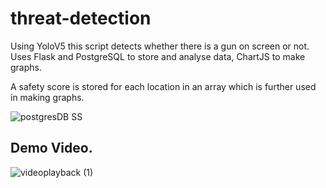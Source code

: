 # threat-detection
Using YoloV5 this script detects whether there is a gun on screen or not. Uses Flask and PostgreSQL to store and analyse data, ChartJS to make graphs.

A safety score is stored for each location in an array which is further used in making graphs.


![postgresDB SS](https://user-images.githubusercontent.com/45396488/174430278-77ba3138-c684-4608-b149-fd554bdea130.JPG)

## Demo Video.
![videoplayback (1)](https://user-images.githubusercontent.com/45396488/174430158-1d632c4e-635a-455d-b1d9-0f44ac0c786a.gif)
